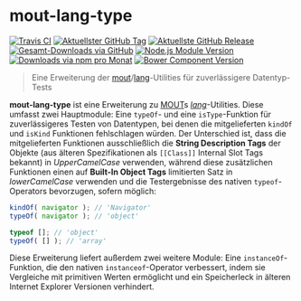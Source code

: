 # mout-lang-type

[![Travis CI](https://img.shields.io/travis/ChristianGrete/mout-lang-type.svg)](https://travis-ci.org/ChristianGrete/mout-lang-type)
[![Aktuellster GitHub Tag](https://img.shields.io/github/tag/ChristianGrete/mout-lang-type.svg)](https://github.com/ChristianGrete/mout-lang-type/tags)
[![Aktuellste GitHub Release](https://img.shields.io/github/release/ChristianGrete/mout-lang-type.svg)](https://github.com/ChristianGrete/mout-lang-type/releases/latest)
[![Gesamt-Downloads via GitHub](https://img.shields.io/github/downloads/ChristianGrete/mout-lang-type/latest/total.svg)](https://github.com/ChristianGrete/mout-lang-type/releases)
[![Node.js Module Version](https://img.shields.io/npm/v/mout-lang-type.svg)](https://www.npmjs.com/package/mout-lang-type)
[![Downloads via npm pro Monat](https://img.shields.io/npm/dm/mout-lang-type.svg)](https://www.npmjs.com/package/mout-lang-type)
[![Bower Component Version](https://img.shields.io/bower/v/mout-lang-type.svg)](http://bower.io/search/?q=mout-lang-type)

> Eine Erweiterung der [mout](http://moutjs.com)/[lang](http://moutjs.com/docs/latest/lang.html)-Utilities für zuverlässigere Datentyp-Tests

__mout-lang-type__ ist eine Erweiterung zu [MOUT](http://moutjs.com)s _[lang](http://moutjs.com/docs/latest/lang.html)_-Utilities. Diese umfasst zwei Hauptmodule: Eine `typeOf`- und eine `isType`-Funktion für zuverlässigeres Testen von Datentypen, bei denen die mitgelieferten `kindOf` und `isKind` Funktionen fehlschlagen würden. Der Unterschied ist, dass die mitgelieferten Funktionen ausschließlich die __String Description Tags__ der Objekte (aus älteren Spezifikationen als `[[Class]]` Internal Slot Tags bekannt) in _UpperCamelCase_ verwenden, während diese zusätzlichen Funktionen einen auf __Built-In Object Tags__ limitierten Satz in _lowerCamelCase_ verwenden und die Testergebnisse des nativen `typeof`-Operators bevorzugen, sofern möglich:
```js
kindOf( navigator ); // 'Navigator'
typeOf( navigator ); // 'object'

typeof []; // 'object'
typeOf( [] ); // 'array'
```
Diese Erweiterung liefert außerdem zwei weitere Module: Eine `instanceOf`-Funktion, die den nativen `instanceof`-Operator verbessert, indem sie Vergleiche mit primitiven Werten ermöglicht und ein Speicherleck in älteren Internet Explorer Versionen verhindert.
